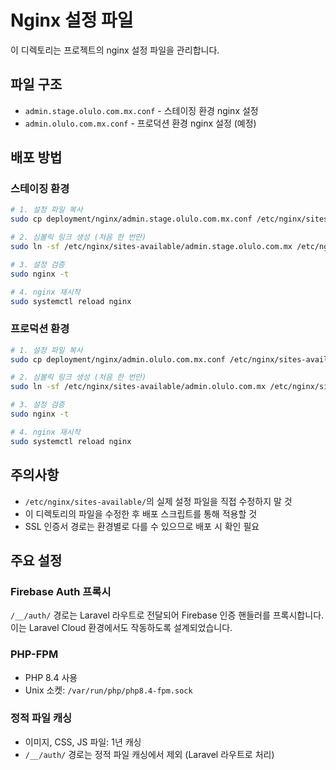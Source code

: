# Nginx 설정 파일

이 디렉토리는 프로젝트의 nginx 설정 파일을 관리합니다.

## 파일 구조

- `admin.stage.olulo.com.mx.conf` - 스테이징 환경 nginx 설정
- `admin.olulo.com.mx.conf` - 프로덕션 환경 nginx 설정 (예정)

## 배포 방법

### 스테이징 환경

```bash
# 1. 설정 파일 복사
sudo cp deployment/nginx/admin.stage.olulo.com.mx.conf /etc/nginx/sites-available/admin.stage.olulo.com.mx

# 2. 심볼릭 링크 생성 (처음 한 번만)
sudo ln -sf /etc/nginx/sites-available/admin.stage.olulo.com.mx /etc/nginx/sites-enabled/

# 3. 설정 검증
sudo nginx -t

# 4. nginx 재시작
sudo systemctl reload nginx
```

### 프로덕션 환경

```bash
# 1. 설정 파일 복사
sudo cp deployment/nginx/admin.olulo.com.mx.conf /etc/nginx/sites-available/admin.olulo.com.mx

# 2. 심볼릭 링크 생성 (처음 한 번만)
sudo ln -sf /etc/nginx/sites-available/admin.olulo.com.mx /etc/nginx/sites-enabled/

# 3. 설정 검증
sudo nginx -t

# 4. nginx 재시작
sudo systemctl reload nginx
```

## 주의사항

- `/etc/nginx/sites-available/`의 실제 설정 파일을 직접 수정하지 말 것
- 이 디렉토리의 파일을 수정한 후 배포 스크립트를 통해 적용할 것
- SSL 인증서 경로는 환경별로 다를 수 있으므로 배포 시 확인 필요

## 주요 설정

### Firebase Auth 프록시

`/__/auth/` 경로는 Laravel 라우트로 전달되어 Firebase 인증 핸들러를 프록시합니다.
이는 Laravel Cloud 환경에서도 작동하도록 설계되었습니다.

### PHP-FPM

- PHP 8.4 사용
- Unix 소켓: `/var/run/php/php8.4-fpm.sock`

### 정적 파일 캐싱

- 이미지, CSS, JS 파일: 1년 캐싱
- `/__/auth/` 경로는 정적 파일 캐싱에서 제외 (Laravel 라우트로 처리)
